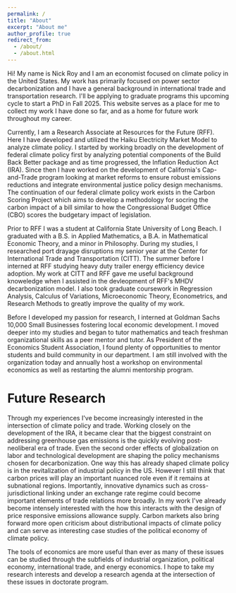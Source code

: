 ```yaml
---
permalink: /
title: "About"
excerpt: "About me"
author_profile: true
redirect_from: 
  - /about/
  - /about.html
---
```


Hi! My name is Nick Roy and I am an economist focused on climate policy in the United States. My work has primarily focused on power sector decarbonization and I have a general background in international trade and transportation research. I'll be applying to graduate programs this upcoming cycle to start a PhD in Fall 2025. This website serves as a place for me to collect my work I have done so far, and as a home for future work throughout my career.

Currently, I am a Research Associate at Resources for the Future (RFF). Here I have developed and utilized the Haiku Electricity Market Model to analyze climate policy. I started by working broadly on the development of federal climate policy first by analyzing potential components of the Build Back Better package and as time progressed, the Inflation Reduction Act (IRA). Since then I have worked on the development of California's Cap-and-Trade program looking at market reforms to ensure robust emissions reductions and integrate environmental justice policy design mechanisms. The continuation of our federal climate policy work exists in the Carbon Scoring Project which aims to develop a methodology for socring the carbon impact of a bill similar to how the Congressional Budget Office (CBO) scores the budgetary impact of legislation. 

Prior to RFF I was a student at California State University of Long Beach. I graduated with a B.S. in Applied Mathematics, a B.A. in Mathematical Economic Theory, and a minor in Philosophy. During my studies, I researched port drayage disruptions my senior year at the Center for International Trade and Transportation (CITT). The summer before I interned at RFF studying heavy duty trailer energy efficiency device adoption. My work at CITT and RFF gave me useful background knoweledge when I assisted in the devleopment of RFF's MHDV decarbonization model. I also took graduate coursework in Regression Analysis, Calculus of Variations, Microeconomic Theory, Econometrics, and Research Methods to greatly improve the quality of my work. 

Before I developed my passion for research, I interned at Goldman Sachs 10,000 Small Businesses fostering local economic development. I moved deeper into my studies and began to tutor mathematics and teach freshman organizational skills as a peer mentor and tutor. As President of the Economics Student Association, I found plenty of opportunities to mentor students and build community in our department. I am still involved with the organization today and annually host a workshop on environmental economics as well as restarting the alumni mentorship program. 

Future Research
======
Through my experiences I've become increasingly interested in the intersection of climate policy and trade. Working closely on the development of the IRA, it became clear that the biggest constraint on addressing greenhouse gas emissions is the quickly evolving post-neoliberal era of trade. Even the second order effects of globalization on labor and technological development are shaping the policy mechanisms chosen for decarbonization. One way this has already shaped climate policy is in the revitalization of industrial policy in the US. However I still think that carbon prices will play an important nuanced role even if it remains at subnational regions. Importantly, innovative dynamics such as cross-jurisdictional linking under an exchange rate regime could become important elements of trade relations more broadly. In my work I've already become intensely interested with the how this interacts with the design of price responsive emissions allowance supply. Carbon markets also bring forward more open criticism about distributional impacts of climate policy and can serve as interesting case studies of the political economy of climate policy. 

The tools of economics are more useful than ever as many of these issues can be studied through the subfields of industrial organization, political economy, international trade, and energy economics. I hope to take my research interests and develop a research agenda at the intersection of these issues in doctorate program.       
